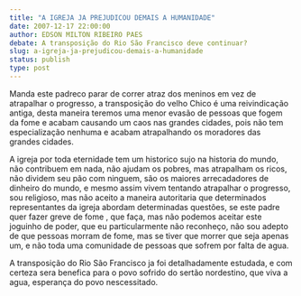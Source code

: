 ```yaml
---
title: "A IGREJA JA PREJUDICOU DEMAIS A HUMANIDADE"
date: 2007-12-17 22:00:00
author: EDSON MILTON RIBEIRO PAES
debate: A transposição do Rio São Francisco deve continuar?
slug: a-igreja-ja-prejudicou-demais-a-humanidade
status: publish 
type: post
---
```


Manda este padreco parar de correr atraz dos meninos em vez de atrapalhar o progresso, a transposição do velho Chico é uma reivindicação antiga, desta maneira teremos uma menor evasão de pessoas que fogem da fome e acabam causando um caos nas grandes cidades, pois não tem especialização nenhuma e acabam atrapalhando os moradores das grandes cidades.  

A igreja por toda eternidade tem um historico sujo na historia do mundo, não contribuem em nada, não ajudam os pobres, mas atrapalham os ricos, não dividem seu pão com ninguem, são os maiores arrecadadores de dinheiro do mundo, e mesmo assim vivem tentando atrapalhar o progresso, sou religioso, mas não aceito a maneira autoritaria que determinados representantes da igreja abordam determinadas questões, se este padre quer fazer greve de fome , que faça, mas não podemos aceitar este joguinho de poder, que eu particularmente não reconheço, não sou adepto de que pessoas morram de fome, mas se tiver que morrer que seja apenas um, e não toda uma comunidade de pessoas que sofrem por falta de agua.  

A transposição do Rio São Francisco ja foi detalhadamente estudada, e com certeza sera benefica para o povo sofrido do sertão nordestino, que viva a agua, esperança do povo nescessitado.
